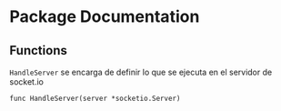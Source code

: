 # Package Documentation

## Functions

`HandleServer` se encarga de definir lo que se ejecuta en el servidor de socket.io

```golang
func HandleServer(server *socketio.Server)
```


